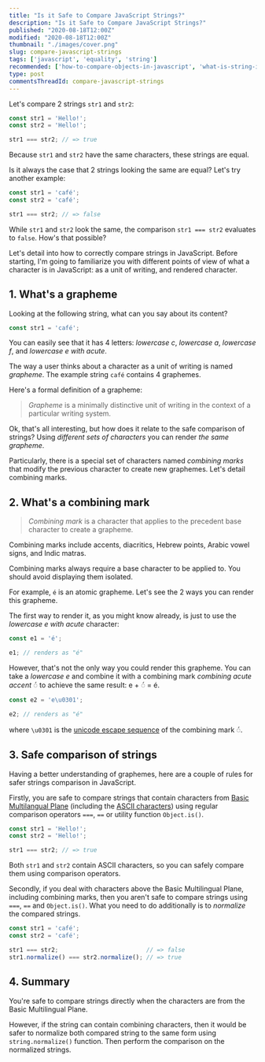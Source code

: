 ```yaml
---
title: "Is it Safe to Compare JavaScript Strings?"
description: "Is it Safe to Compare JavaScript Strings?"
published: "2020-08-18T12:00Z"
modified: "2020-08-18T12:00Z"
thumbnail: "./images/cover.png"
slug: compare-javascript-strings
tags: ['javascript', 'equality', 'string']
recommended: ['how-to-compare-objects-in-javascript', 'what-is-string-in-javascript']
type: post
commentsThreadId: compare-javascript-strings
---
```


Let's compare 2 strings `str1` and `str2`:

```javascript
const str1 = 'Hello!';
const str2 = 'Hello!';

str1 === str2; // => true
```

Because `str1` and `str2` have the same characters, these strings are equal.  

Is it always the case that 2 strings looking the same are equal? Let's try another example:

```javascript
const str1 = 'café';
const str2 = 'café';

str1 === str2; // => false
```

While `str1` and `str2` look the same, the comparison `str1 === str2` evaluates to `false`. How's that possible?

Let's detail into how to correctly compare strings in JavaScript. Before starting, I'm going to familiarize you with different points of view of what a character is in JavaScript: as a unit of writing, and rendered character.  


## 1. What's a grapheme

Looking at the following string, what can you say about its content? 

```javascript
const str1 = 'café';
```

You can easily see that it has 4 letters: *lowercase c*,  *lowercase a*, *lowercase f*, and *lowercase e with acute*.  

The way a user thinks about a character as a unit of writing is named *grapheme*. The example string `café` contains 4 graphemes.  

Here's a formal definition of a grapheme:

> *Grapheme* is a minimally distinctive unit of writing in the context of a particular writing system.  

Ok, that's all interesting, but how does it relate to the safe comparison of strings? Using *different sets of characters* you can render *the same grapheme*.  

Particularly, there is a special set of characters named *combining marks* that modify the previous character to create new graphemes. Let's detail combining marks.  

## 2. What's a combining mark

> *Combining mark* is a character that applies to the precedent base character to create a grapheme.  

Combining marks include accents, diacritics, Hebrew points, Arabic vowel signs, and Indic matras.

Combining marks always require a base character to be applied to. You should avoid displaying them isolated.  

For example, `é` is an atomic grapheme. Let's see the 2 ways you can render this grapheme.  

The first way to render it, as you might know already, is just to use the *lowercase e with acute* character:

```javascript
const e1 = 'é';

e1; // renders as "é"
```

However, that's not the only way you could render this grapheme. You can take a *lowercase e* and combine it with a combining mark *combining acute accent* ◌́ to achieve the same result: e + ◌́  = é.  

```javascript
const e2 = 'e\u0301';

e2; // renders as "é"
```

where `\u0301` is the [unicode escape sequence](/what-every-javascript-developer-should-know-about-unicode/#unicode-escape-sequence) of the combining mark ◌́.  


## 3. Safe comparison of strings

Having a better understanding of graphemes, here are a couple of rules for safer strings comparison in JavaScript.  

Firstly, you are safe to compare strings that contain characters from [Basic Multilangual Plane](https://en.wikipedia.org/wiki/Plane_(Unicode)#Basic_Multilingual_Plane) (including the [ASCII characters](https://en.wikipedia.org/wiki/Basic_Latin_(Unicode_block))) using regular comparison operators `===`, `==` or utility function `Object.is()`.  

```javascript
const str1 = 'Hello!';
const str2 = 'Hello!';

str1 === str2; // => true
```

Both `str1` and `str2` contain ASCII characters, so you can safely compare them using comparison operators.  

Secondly, if you deal with characters above the Basic Multilingual Plane, including combining marks, then you aren't safe to compare strings using `===`, `==` and `Object.is()`. What you need to do additionally is to *normalize* the compared strings.  

```javascript
const str1 = 'café';
const str2 = 'café';

str1 === str2;                         // => false
str1.normalize() === str2.normalize(); // => true
```

## 4. Summary

You're safe to compare strings directly when the characters are from the Basic Multilingual Plane.  

However, if the string can contain combining characters, then it would be safer to normalize both compared string to the same form using `string.normalize()` function. Then perform the comparison on the normalized strings.  